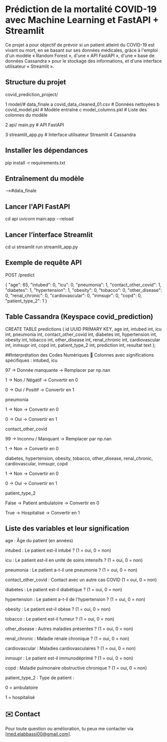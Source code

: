 

# Prédiction de la mortalité COVID-19 avec Machine Learning et FastAPI + Streamlit

Ce projet a pour objectif de prévoir si un patient atteint du COVID-19 est vivant ou mort,
 en se basant sur ses données médicales, grâce à l'emploi d'un modèle « Random Forest », 
 d'une « API FastAPI », d'une « base de données Cassandra » pour le stockage des informations, 
 et d'une interface utilisateur « Streamlit ».

## Structure du projet

covid_prediction_project/

1 model/# data_finale
a covid_data_cleaned_01.csv # Données nettoyées
b covid_model.pkl # Modèle entraîné
c model_columns.pkl # Liste des colonnes du modèle

2 api/ main.py # API FastAPI

3 streamlit_app.py # Interface utilisateur Streamlit
4 Cassandra

## Installer les dépendances

pip install -r requirements.txt

## Entraînement du modèle

-->#data_finale

## Lancer l'API FastAPI

cd api
uvicorn main:app --reload

## Lancer l’interface Streamlit

cd ui
streamlit run streamlit_app.py

## Exemple de requête API
POST /predict

{
  "age": 65,
  "intubed": 0,
  "icu": 0,
  "pneumonia": 1,
  "contact_other_covid": 1,
  "diabetes": 1,
  "hypertension": 1,
  "obesity": 0,
  "tobacco": 0,
  "other_disease": 0,
  "renal_chronic": 0,
  "cardiovascular": 0,
  "inmsupr": 0,
  "copd": 0,
  "patient_type_2": 1
}

## Table Cassandra (Keyspace covid_prediction)
CREATE TABLE predictions (
    id UUID PRIMARY KEY,
    age int,
    intubed int,
    icu int,
    pneumonia int,
    contact_other_covid int,
    diabetes int,
    hypertension int,
    obesity int,
    tobacco int,
    other_disease int,
    renal_chronic int,
    cardiovascular int,
    inmsupr int,
    copd int,
    patient_type_2 int,
    prediction int,
    resultat text
);

##Interprétation des Codes Numériques
🎯 Colonnes avec significations spécifiques :
intubed, icu

97 → Donnée manquante → Remplacer par np.nan

1 → Non / Négatif → Convertir en 0

0 → Oui / Positif → Convertir en 1

pneumonia

1 → Non → Convertir en 0

0 → Oui → Convertir en 1

contact_other_covid

99 → Inconnu / Manquant → Remplacer par np.nan

1 → Non → Convertir en 0

diabetes, hypertension, obesity, tobacco, other_disease, renal_chronic, cardiovascular, inmsupr, copd

1 → Non → Convertir en 0

0 → Oui → Convertir en 1

patient_type_2

False → Patient ambulatoire → Convertir en 0

True → Hospitalisé → Convertir en 1



## Liste des variables et leur signification
age : Âge du patient (en années)

intubed : Le patient est-il intubé ? (1 = oui, 0 = non)

icu : Le patient est-il en unité de soins intensifs ? (1 = oui, 0 = non)

pneumonia : Le patient a-t-il une pneumonie ? (1 = oui, 0 = non)

contact_other_covid : Contact avec un autre cas COVID (1 = oui, 0 = non)

diabetes : Le patient est-il diabétique ? (1 = oui, 0 = non)

hypertension : Le patient a-t-il de l'hypertension ? (1 = oui, 0 = non)

obesity : Le patient est-il obèse ? (1 = oui, 0 = non)

tobacco : Le patient est-il fumeur ? (1 = oui, 0 = non)

other_disease : Autres maladies présentes ? (1 = oui, 0 = non)

renal_chronic : Maladie rénale chronique ? (1 = oui, 0 = non)

cardiovascular : Maladies cardiovasculaires ? (1 = oui, 0 = non)

inmsupr : Le patient est-il immunodéprimé ? (1 = oui, 0 = non)

copd : Maladie pulmonaire obstructive chronique ? (1 = oui, 0 = non)

patient_type_2 : Type de patient :

0 = ambulatoire

1 = hospitalisé




## ✉️ Contact
Pour toute question ou amélioration, tu peux me contacter via [med.elabbassi00@gmail.com].
